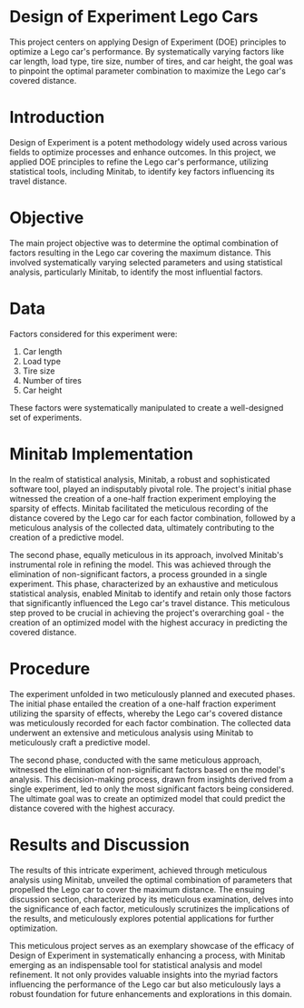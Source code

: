 # Design of Experiment Lego Cars
This project centers on applying Design of Experiment (DOE) principles to optimize a Lego car's performance. By systematically varying factors like car length, load type, tire size, number of tires, and car height, the goal was to pinpoint the optimal parameter combination to maximize the Lego car's covered distance.

# Introduction
Design of Experiment is a potent methodology widely used across various fields to optimize processes and enhance outcomes. In this project, we applied DOE principles to refine the Lego car's performance, utilizing statistical tools, including Minitab, to identify key factors influencing its travel distance.

# Objective
The main project objective was to determine the optimal combination of factors resulting in the Lego car covering the maximum distance. This involved systematically varying selected parameters and using statistical analysis, particularly Minitab, to identify the most influential factors.

# Data
Factors considered for this experiment were:

1. Car length
2. Load type
3. Tire size
4. Number of tires
5. Car height

These factors were systematically manipulated to create a well-designed set of experiments.

# Minitab Implementation
In the realm of statistical analysis, Minitab, a robust and sophisticated software tool, played an indisputably pivotal role. The project's initial phase witnessed the creation of a one-half fraction experiment employing the sparsity of effects. Minitab facilitated the meticulous recording of the distance covered by the Lego car for each factor combination, followed by a meticulous analysis of the collected data, ultimately contributing to the creation of a predictive model.

The second phase, equally meticulous in its approach, involved Minitab's instrumental role in refining the model. This was achieved through the elimination of non-significant factors, a process grounded in a single experiment. This phase, characterized by an exhaustive and meticulous statistical analysis, enabled Minitab to identify and retain only those factors that significantly influenced the Lego car's travel distance. This meticulous step proved to be crucial in achieving the project's overarching goal - the creation of an optimized model with the highest accuracy in predicting the covered distance.

# Procedure
The experiment unfolded in two meticulously planned and executed phases. The initial phase entailed the creation of a one-half fraction experiment utilizing the sparsity of effects, whereby the Lego car's covered distance was meticulously recorded for each factor combination. The collected data underwent an extensive and meticulous analysis using Minitab to meticulously craft a predictive model.

The second phase, conducted with the same meticulous approach, witnessed the elimination of non-significant factors based on the model's analysis. This decision-making process, drawn from insights derived from a single experiment, led to only the most significant factors being considered. The ultimate goal was to create an optimized model that could predict the distance covered with the highest accuracy.

# Results and Discussion
The results of this intricate experiment, achieved through meticulous analysis using Minitab, unveiled the optimal combination of parameters that propelled the Lego car to cover the maximum distance. The ensuing discussion section, characterized by its meticulous examination, delves into the significance of each factor, meticulously scrutinizes the implications of the results, and meticulously explores potential applications for further optimization.

This meticulous project serves as an exemplary showcase of the efficacy of Design of Experiment in systematically enhancing a process, with Minitab emerging as an indispensable tool for statistical analysis and model refinement. It not only provides valuable insights into the myriad factors influencing the performance of the Lego car but also meticulously lays a robust foundation for future enhancements and explorations in this domain.
